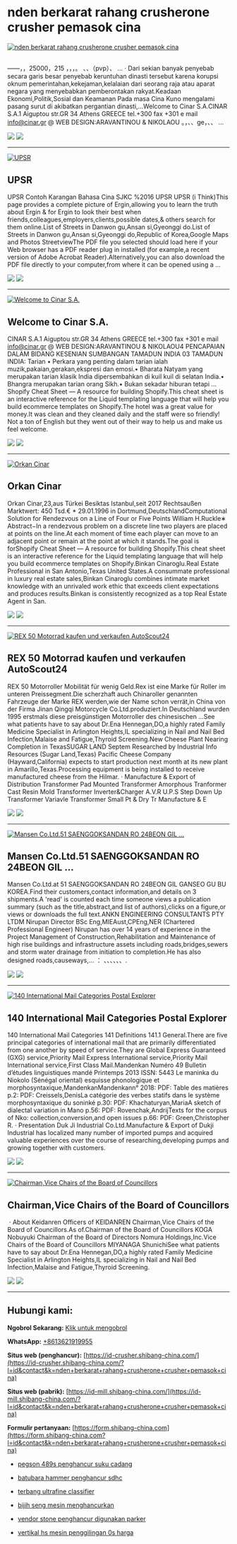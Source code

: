 # nden berkarat rahang crusherone crusher pemasok cina

<a href="https://swt.shibang-china.com/?l=id&img&k=nden+berkarat+rahang+crusherone+crusher+pemasok+cina" target="_blank">![nden berkarat rahang crusherone crusher pemasok cina](http://static.shibang-china.com/all-800x300/593.jpg)</a>

## 
——，，25000，215 ，，，。 、、（pvp）、 …&nbsp;&#0183;&#32;Dari sekian banyak penyebab secara garis besar penyebab keruntuhan dinasti tersebut karena korupsi oknum pemerintahan,kekejaman,kelalaian dari seorang raja atau aparat negara yang menyebabkan pemberontakan rakyat.Keadaan Ekonomi,Politik,Sosial dan Keamanan Pada masa Cina Kuno mengalami pasang surut di akibatkan pergantian dinasti,…Welcome to Cinar S.A.CINAR S.A.1 Aiguptou str.GR 34 Athens GREECE tel.+300 fax +301 e mail info@cinar.gr @ WEB DESIGN:ARAVANTINOU &amp; NIKOLAOU 。，、、ge，、、 …


<a href="https://whatsapp.shibangsoft.com/WhatsApp.php" target="_blank" title="WhatsApp">![](http://static.shibang-china.com/icon/whatsapp.png)</a> <a href="https://swt.shibang-china.com/?l=id&icon&k=nden+berkarat+rahang+crusherone+crusher+pemasok+cina" target="_blank">![](http://static.shibang-china.com/icon/chat-id.png)</a>

---

<a href="https://swt.shibang-china.com/?l=id&img&k=nden+berkarat+rahang+crusherone+crusher+pemasok+cina" target="_blank">![UPSR](http://static.shibang-china.com/all-800x300/761.jpg)</a>

## UPSR
UPSR Contoh Karangan Bahasa Cina SJKC %2016 UPSR UPSR (i Think)This page provides a complete picture of Ergin,allowing you to learn the truth about Ergin &amp; for Ergin to look their best when friends,colleagues,employers,clients,possible dates,&amp; others search for them online.List of Streets in Danwon gu,Ansan si,Gyeonggi do.List of Streets in Danwon gu,Ansan si,Gyeonggi do,Republic of Korea,Google Maps and Photos StreetviewThe PDF file you selected should load here if your Web browser has a PDF reader plug in installed (for example,a recent version of Adobe Acrobat Reader).Alternatively,you can also download the PDF file directly to your computer,from where it can be opened using a …


<a href="https://whatsapp.shibangsoft.com/WhatsApp.php" target="_blank" title="WhatsApp">![](http://static.shibang-china.com/icon/whatsapp.png)</a> <a href="https://swt.shibang-china.com/?l=id&icon&k=nden+berkarat+rahang+crusherone+crusher+pemasok+cina" target="_blank">![](http://static.shibang-china.com/icon/chat-id.png)</a>

---

<a href="https://swt.shibang-china.com/?l=id&img&k=nden+berkarat+rahang+crusherone+crusher+pemasok+cina" target="_blank">![Welcome to Cinar S.A.](http://static.shibang-china.com/all-800x300/383.jpg)</a>

## Welcome to Cinar S.A.
CINAR S.A.1 Aiguptou str.GR 34 Athens GREECE tel.+300 fax +301 e mail info@cinar.gr @ WEB DESIGN:ARAVANTINOU &amp; NIKOLAOU4 PENCAPAIAN DALAM BIDANG KESENIAN SUMBANGAN TAMADUN INDIA 03 TAMADUN INDIA: Tarian • Perkara yang penting dalam tarian ialah muzik,pakaian,gerakan,ekspresi dan emosi.• Bharata Natyam yang merupakan tarian klasik India dipersembahkan di kuil kuil di selatan India.• Bhangra merupakan tarian orang Sikh.• Bukan sekadar hiburan tetapi …Shopify Cheat Sheet — A resource for building Shopify.This cheat sheet is an interactive reference for the Liquid templating language that will help you build ecommerce templates on Shopify.The hotel was a great value for money.It was clean and they cleaned daily and the staff were so friendly! Not a ton of English but they went out of their way to help us and make us feel welcome.


<a href="https://whatsapp.shibangsoft.com/WhatsApp.php" target="_blank" title="WhatsApp">![](http://static.shibang-china.com/icon/whatsapp.png)</a> <a href="https://swt.shibang-china.com/?l=id&icon&k=nden+berkarat+rahang+crusherone+crusher+pemasok+cina" target="_blank">![](http://static.shibang-china.com/icon/chat-id.png)</a>

---

<a href="https://swt.shibang-china.com/?l=id&img&k=nden+berkarat+rahang+crusherone+crusher+pemasok+cina" target="_blank">![Orkan Cinar](http://static.shibang-china.com/all-800x300/1260.jpg)</a>

## Orkan Cinar
Orkan Cinar,23,aus T&#252;rkei Besiktas Istanbul,seit 2017 Rechtsau&#223;en Marktwert: 450 Tsd.€ * 29.01.1996 in Dortmund,DeutschlandComputational Solution for Rendezvous on a Line of Four or Five Points William H.Ruckle∗ Abstract−In a rendezvous problem on a discrete line two players are placed at points on the line.At each moment of time each player can move to an adjacent point or remain at the point at which it stands.The goal is forShopify Cheat Sheet — A resource for building Shopify.This cheat sheet is an interactive reference for the Liquid templating language that will help you build ecommerce templates on Shopify.Binkan Cinaroglu.Real Estate Professional in San Antonio,Texas United States.A consummate professional in luxury real estate sales,Binkan Cinaroglu combines intimate market knowledge with an unrivaled work ethic that exceeds client expectations and produces results.Binkan is consistently recognized as a top Real Estate Agent in San.


<a href="https://whatsapp.shibangsoft.com/WhatsApp.php" target="_blank" title="WhatsApp">![](http://static.shibang-china.com/icon/whatsapp.png)</a> <a href="https://swt.shibang-china.com/?l=id&icon&k=nden+berkarat+rahang+crusherone+crusher+pemasok+cina" target="_blank">![](http://static.shibang-china.com/icon/chat-id.png)</a>

---

<a href="https://swt.shibang-china.com/?l=id&img&k=nden+berkarat+rahang+crusherone+crusher+pemasok+cina" target="_blank">![REX 50 Motorrad kaufen und verkaufen AutoScout24](http://static.shibang-china.com/all-800x300/482.jpg)</a>

## REX 50 Motorrad kaufen und verkaufen AutoScout24
REX 50 Motorroller Mobilit&#228;t f&#252;r wenig Geld.Rex ist eine Marke f&#252;r Roller im unteren Preissegment.Die scherzhaft auch Chinaroller genannten Fahrzeuge der Marke REX werden,wie der Name schon verr&#228;t,in China von der Firma Jinan Qingqi Motorcycle Co.Ltd.produziert.In Deutschland wurden 1995 erstmals diese preisg&#252;nstigen Motorroller des chinesischen …See what patients have to say about Dr.Ena Hennegan,DO,a highly rated Family Medicine Specialist in Arlington Heights,IL specializing in Nail and Nail Bed Infection,Malaise and Fatigue,Thyroid Screening.New Cheese Plant Nearing Completion in TexasSUGAR LAND Septem Researched by Industrial Info Resources (Sugar Land,Texas) Pacific Cheese Company (Hayward,California) expects to start production next month at its new plant in Amarillo,Texas.Processing equipment is being installed to receive manufactured cheese from the Hilmar.&nbsp;&#0183;&#32;Manufacture &amp; Export of Distribution Transformer Pad Mounted Transformer Amorphous Tranformer Cast Resin Mold Transformer Inverter&amp;Charger A.V.R U.P.S Step Down Up Transformer Variavle Transformer Small Pt &amp; Dry Tr Manufacture &amp; E


<a href="https://whatsapp.shibangsoft.com/WhatsApp.php" target="_blank" title="WhatsApp">![](http://static.shibang-china.com/icon/whatsapp.png)</a> <a href="https://swt.shibang-china.com/?l=id&icon&k=nden+berkarat+rahang+crusherone+crusher+pemasok+cina" target="_blank">![](http://static.shibang-china.com/icon/chat-id.png)</a>

---

<a href="https://swt.shibang-china.com/?l=id&img&k=nden+berkarat+rahang+crusherone+crusher+pemasok+cina" target="_blank">![Mansen Co.Ltd.51 SAENGGOKSANDAN RO 24BEON GIL …](http://static.shibang-china.com/all-800x300/1323.jpg)</a>

## Mansen Co.Ltd.51 SAENGGOKSANDAN RO 24BEON GIL …
Mansen Co.Ltd.at 51 SAENGGOKSANDAN RO 24BEON GIL GANSEO GU BU KOREA.Find their customers,contact information,and details on 3 shipments.A 'read' is counted each time someone views a publication summary (such as the title,abstract,and list of authors),clicks on a figure,or views or downloads the full text.ANKN ENGINEERING CONSULTANTS PTY LTDM Nirupan Director BSc Eng,MIEAust,CPEng,NER (Chartered Professional Engineer) Nirupan has over 14 years of experience in the Project Management of Construction,Rehabilitation and Maintenance of high rise buildings and infrastructure assets including roads,bridges,sewers and storm water drainage from initiation to completion.He has also designed roads,causeways,… ： 、、、、、、.


<a href="https://whatsapp.shibangsoft.com/WhatsApp.php" target="_blank" title="WhatsApp">![](http://static.shibang-china.com/icon/whatsapp.png)</a> <a href="https://swt.shibang-china.com/?l=id&icon&k=nden+berkarat+rahang+crusherone+crusher+pemasok+cina" target="_blank">![](http://static.shibang-china.com/icon/chat-id.png)</a>

---

<a href="https://swt.shibang-china.com/?l=id&img&k=nden+berkarat+rahang+crusherone+crusher+pemasok+cina" target="_blank">![140 International Mail Categories Postal Explorer](http://static.shibang-china.com/all-800x300/879.jpg)</a>

## 140 International Mail Categories Postal Explorer
140 International Mail Categories 141 Definitions 141.1 General.There are five principal categories of international mail that are primarily differentiated from one another by speed of service.They are Global Express Guaranteed (GXG) service,Priority Mail Express International service,Priority Mail International service,First Class Mail.Mandenkan Num&#233;ro 49 Bulletin d’&#233;tudes linguistiques mand&#233; Printemps 2013 ISSN: 5443 Le maninka du Niokolo (S&#233;n&#233;gal oriental) esquisse phonologique et morphosyntaxique,MandenkanMandenkann&#176; 2018: PDF: Table des mati&#232;res p.2: PDF: Creissels,DenisLa cat&#233;gorie des verbes statifs dans le syst&#232;me morphosyntaxique du sonink&#233; p.30: PDF: Khachaturyan,MariaA sketch of dialectal variation in Mano p.56: PDF: Rovenchak,AndrijTexts for the corpus of Nko: collection,conversion,and open issues p.66: PDF: Green,Christopher R.&nbsp;&#0183;&#32;Presentation Duk Ji Industrial Co.Ltd.Manufacture &amp; Export of Dukji Industrial has localized many number of imported pumps and acquired valuable experiences over the course of researching,developing pumps and growing together with customers.


<a href="https://whatsapp.shibangsoft.com/WhatsApp.php" target="_blank" title="WhatsApp">![](http://static.shibang-china.com/icon/whatsapp.png)</a> <a href="https://swt.shibang-china.com/?l=id&icon&k=nden+berkarat+rahang+crusherone+crusher+pemasok+cina" target="_blank">![](http://static.shibang-china.com/icon/chat-id.png)</a>

---

<a href="https://swt.shibang-china.com/?l=id&img&k=nden+berkarat+rahang+crusherone+crusher+pemasok+cina" target="_blank">![Chairman,Vice Chairs of the Board of Councillors](http://static.shibang-china.com/all-800x300/431.jpg)</a>

## Chairman,Vice Chairs of the Board of Councillors
&nbsp;&#0183;&#32;About Keidanren Officers of KEIDANREN Chairman,Vice Chairs of the Board of Councillors.As of.Chairman of the Board of Councillors KOGA Nobuyuki Chairman of the Board of Directors Nomura Holdings,Inc.Vice Chairs of the Board of Councillors MIYANAGA ShunichiSee what patients have to say about Dr.Ena Hennegan,DO,a highly rated Family Medicine Specialist in Arlington Heights,IL specializing in Nail and Nail Bed Infection,Malaise and Fatigue,Thyroid Screening.

<a href="https://whatsapp.shibangsoft.com/WhatsApp.php" target="_blank" title="WhatsApp">![](http://static.shibang-china.com/icon/whatsapp.png)</a> <a href="https://swt.shibang-china.com/?l=id&icon&k=nden+berkarat+rahang+crusherone+crusher+pemasok+cina" target="_blank">![](http://static.shibang-china.com/icon/chat-id.png)</a>

---
## Hubungi kami:

**Ngobrol Sekarang:** [Klik untuk mengobrol](https://swt.shibang-china.com?l=id&contact&k=nden+berkarat+rahang+crusherone+crusher+pemasok+cina)

**WhatsApp:**  [+8613621919955](https://whatsapp.shibangsoft.com/WhatsApp.php)

**Situs web (penghancur):** [https://id-crusher.shibang-china.com/](https://id-crusher.shibang-china.com/?l=id&contact&k=nden+berkarat+rahang+crusherone+crusher+pemasok+cina)

**Situs web (pabrik):** [https://id-mill.shibang-china.com/](https://id-mill.shibang-china.com/?l=id&contact&k=nden+berkarat+rahang+crusherone+crusher+pemasok+cina)

**Formulir pertanyaan:** [https://form.shibang-china.com](https://form.shibang-china.com?l=id&contact&k=nden+berkarat+rahang+crusherone+crusher+pemasok+cina)

* [pegson 489s penghancur suku cadang](../45/pegson%20489s%20penghancur%20suku%20cadang.md)

* [batubara hammer penghancur sdhc](../41/batubara%20hammer%20penghancur%20sdhc.md)

* [terbang ultrafine classifier](../46/terbang%20ultrafine%20classifier.md)

* [bijih seng mesin menghancurkan](../42/bijih%20seng%20mesin%20menghancurkan.md)

* [vendor stone penghancur digunakan parker](../46/vendor%20stone%20penghancur%20digunakan%20parker.md)

* [vertikal hs mesin penggilingan 0s harga](../41/vertikal%20hs%20mesin%20penggilingan%200s%20harga.md)